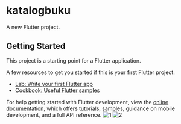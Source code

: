 # katalogbuku

A new Flutter project.

## Getting Started

This project is a starting point for a Flutter application.

A few resources to get you started if this is your first Flutter project:

- [Lab: Write your first Flutter app](https://docs.flutter.dev/get-started/codelab)
- [Cookbook: Useful Flutter samples](https://docs.flutter.dev/cookbook)

For help getting started with Flutter development, view the
[online documentation](https://docs.flutter.dev/), which offers tutorials,
samples, guidance on mobile development, and a full API reference.
![1](https://user-images.githubusercontent.com/103943985/175955417-5b830350-340d-4ba8-bde6-8efb1b481670.png)
![2](https://user-images.githubusercontent.com/103943985/175955431-3d4b45a4-4ad4-421f-a7ea-6e1571e2d65d.png)
